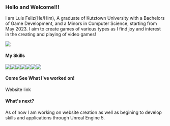 ### Hello and Welcome!!!

I am Luis Feliz(He/Him), A graduate of Kutztown University with a Bachelors of Game Development, and a Minors in Computer Science, starting from May 2023. I aim to create games of various types as I find joy and interest in the creating and playing of video games!

<img src="https://steamuserimages-a.akamaihd.net/ugc/1631947648964785474/81CBA15178466DD47195A239232202E78987B714/?imw=637&imh=358&ima=fit&impolicy=Letterbox&imcolor=%23000000&letterbox=true">

#### **My Skills**
<img src="https://img.icons8.com/color/48/0000000/c-plus-plus"><img src="https://img.icons8.com/color/48/0000000/c-sharp-logo"><img src="https://img.icons8.com/color/48/0000000/html"><img src="https://img.icons8.com/color/50/0000000/php"><img src="https://img.icons8.com/color/48/0000000/css"><img src="https://img.icons8.com/color/48/0000000/adobe-illustrator"><img src="https://img.icons8.com/color/48/0000000/adobe-photoshop">

#### **Come See What I've worked on!**
Website link

#### **What's next?**
As of now I am working on website creation as well as begining to develop skills and applications through Unreal Engine 5.
